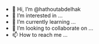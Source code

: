 - 👋 Hi, I’m @hathoutabdelhak
- 👀 I’m interested in ...
- 🌱 I’m currently learning ...
- 💞️ I’m looking to collaborate on ...
- 📫 How to reach me ...

<!---
hathoutabdelhak/hathoutabdelhak is a ✨ special ✨ repository because its `README.md` (this file) appears on your GitHub profile.
You can click the Preview link to take a look at your changes.
--->

